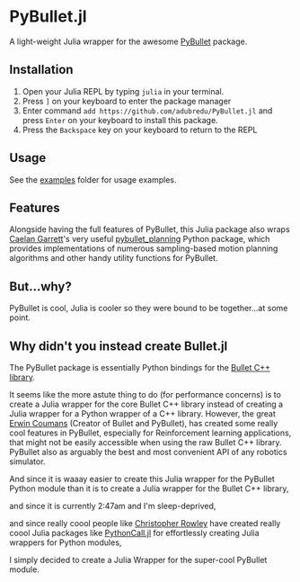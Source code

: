 # PyBullet.jl

A light-weight Julia wrapper for the awesome [PyBullet](https://github.com/bulletphysics/bullet3) package.

## Installation
1. Open your Julia REPL by typing  `julia` in your terminal.
2. Press `]` on your keyboard to enter the package manager
3. Enter command `add https://github.com/adubredu/PyBullet.jl` and press 
`Enter` on your keyboard to install this package.
4. Press the `Backspace` key on your keyboard to return to the REPL

## Usage
See the [examples](examples) folder for usage examples.

## Features
Alongside having the full features of PyBullet, this Julia package also wraps [Caelan Garrett](https://github.com/caelan)'s very useful [pybullet_planning](https://pybullet-planning.readthedocs.io/en/latest/) Python package, which provides implementations of numerous sampling-based motion planning algorithms and other handy utility functions for PyBullet. 


## But...why?
PyBullet is cool, Julia is cooler so they were bound to be together...at some point.

## Why didn't you instead create Bullet.jl
The PyBullet package is essentially Python bindings for the [Bullet C++ library](https://github.com/bulletphysics/bullet3).

It seems like the more astute thing to do (for performance concerns) is to create a Julia wrapper for the core Bullet C++ library instead of creating a Julia wrapper for a Python wrapper of a C++ library. However, the great [Erwin Coumans](https://github.com/erwincoumans) (Creator of Bullet and PyBullet), has created some really cool features in PyBullet, especially for Reinforcement learning applications, that might not be easily accessible when using the raw Bullet C++ library. PyBullet also as arguably the best and most convenient API of any robotics simulator.

And since it is waaay easier to create this Julia wrapper for the PyBullet Python module than it is to create a Julia wrapper for the Bullet C++ library, 

and since it is currently 2:47am and I'm sleep-deprived,  

and since really coool people like [Christopher Rowley](https://github.com/cjdoris) have created really coool Julia packages like [PythonCall.jl](https://github.com/cjdoris/PythonCall.jl) for effortlessly creating Julia wrappers for Python modules,

I simply decided to create a Julia Wrapper for the super-cool PyBullet module.
